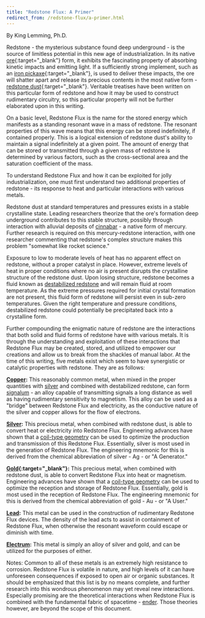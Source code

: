 ```yaml
---
title: "Redstone Flux: A Primer"
redirect_from: /redstone-flux/a-primer.html
---
```


By King Lemming, Ph.D.

Redstone - the mysterious substance found deep underground - is the source of
limitless potential in this new age of industrialization. In its native
[ore](https://minecraft.gamepedia.com/Redstone_Ore"){:target="_blank"} form, it
exhibits the fascinating property of absorbing kinetic impacts and emitting
light. If a sufficiently strong implement, such as an [iron
pickaxe](https://minecraft.gamepedia.com/Pickaxe"){:target="_blank"}, is used to
deliver these impacts, the ore will shatter apart and release its precious
contents in the most native form - [redstone
dust](https://minecraft.gamepedia.com/Redstone"){:target="_blank"}. Veritable
treatises have been written on this particular form of redstone and how it may
be used to construct rudimentary circuitry, so this particular property will not
be further elaborated upon in this writing.

On a basic level, Redstone Flux is the name for the stored energy which
manifests as a standing resonant wave in a mass of redstone. The resonant
properties of this wave means that this energy can be stored indefinitely, if
contained properly. This is a logical extension of redstone dust's ability to
maintain a signal indefinitely at a given point. The amount of energy that can
be stored or transmitted through a given mass of redstone is determined by
various factors, such as the cross-sectional area and the saturation coefficient
of the mass.

To understand Redstone Flux and how it can be exploited for jolly
industrialization, one must first understand two additional properties of
redstone - its response to heat and particular interactions with various metals.

Redstone dust at standard temperatures and pressures exists in a stable
crystalline state. Leading researchers theorize that the ore's formation deep
underground contributes to this stable structure, possibly through interaction
with alluvial deposits of
[cinnabar](/docs/thermal-foundation/materials/cinnabar/) - a native form of
mercury. Further research is required on this mercury-redstone interaction, with
one researcher commenting that redstone's complex structure makes this problem
"somewhat like rocket science."

Exposure to low to moderate levels of heat has no apparent effect on redstone,
without a proper catalyst in place. However, extreme levels of heat in proper
conditions where no air is present disrupts the crystalline structure of the
redstone dust. Upon losing structure, redstone becomes a fluid known as
[destabilized redstone](/docs/thermal-foundation/fluids/destabilized-redstone/)
and will remain fluid at room temperature. As the extreme pressures required for
initial crystal formation are not present, this fluid form of redstone will
persist even in sub-zero temperatures. Given the right temperature and pressure
conditions, destabilized redstone could potentially be precipitated back into a
crystalline form.

Further compounding the enigmatic nature of redstone are the interactions that
both solid and fluid forms of redstone have with various metals. It is through
the understanding and exploitation of these interactions that Redstone Flux may
be created, stored, and utilized to empower our creations and allow us to break
from the shackles of manual labor. At the time of this writing, five metals
exist which seem to have synergistic or catalytic properties with redstone. They
are as follows:

**[Copper](/docs/thermal-foundation/metals-and-alloys/copper/):** This
reasonably common metal, when mixed in the proper quantities with
[silver](/docs/thermal-foundation/metals-and-alloys/silver/) and combined with
destabilized redstone, can form
[signalum](/docs/thermal-foundation/metals-and-alloys/signalum/) - an alloy
capable of transmitting signals a long distance as well as having rudimentary
sensitivity to magnetism. This alloy can be used as a "bridge" between Redstone
Flux and electricity, as the conductive nature of the silver and copper allows
for the flow of electrons.

**[Silver](/docs/thermal-foundation/metals-and-alloys/silver/):** This precious
metal, when combined with redstone dust, is able to convert heat or electricity
into Redstone Flux. Engineering advances have shown that a [coil-type
geometry](/docs/thermal-foundation/materials/redstone-coils/) can be used to
optimize the production and transmission of this Redstone Flux. Essentially,
silver is most used in the generation of Redstone Flux. The engineering mnemonic
for this is derived from the chemical abbreviation of silver - Ag - or "A
Generator."

**[Gold](https://minecraft.gamepedia.com/Gold){:target="_blank"}:** This
precious metal, when combined with redstone dust, is able to convert Redstone
Flux into heat or magnetism. Engineering advances have shown that a [coil-type
geometry](/docs/thermal-foundation/materials/redstone-coils/) can be used to
optimize the reception and storage of Redstone Flux. Essentially, gold is most
used in the reception of Redstone Flux. The engineering mnemonic for this is
derived from the chemical abbreviation of gold - Au - or "A User."

**[Lead](/docs/thermal-foundation/metals-and-alloys/lead/):** This metal can be
used in the construction of rudimentary Redstone Flux devices. The density of
the lead acts to assist in containment of Redstone Flux, when otherwise the
resonant waveform could escape or diminish with time.

**[Electrum](/docs/thermal-foundation/metals-and-alloys/electrum/):** This metal
is simply an alloy of silver and gold, and can be utilized for the purposes of
either.

Notes: Common to all of these metals is an extremely high resistance to
corrosion. Redstone Flux is volatile in nature, and high levels of it can have
unforeseen consequences if exposed to open air or organic substances. It should
be emphasized that this list is by no means complete, and further research into
this wondrous phenomenon may yet reveal new interactions. Especially promising
are the theoretical interactions when Redstone Flux is combined with the
fundamental fabric of spacetime -
[ender](/docs/thermal-foundation/fluids/resonant-ender). Those theories however,
are beyond the scope of this document.
